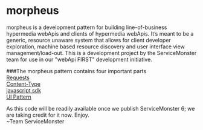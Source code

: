 morpheus
========
morpheus is a development pattern for building line-of-business hypermedia webApis and clients of hypermedia webApis. It’s meant to be a generic, resource unaware system that allows for client developer exploration, machine based resource discovery and user interface view management/load-out. This is a development project by the ServiceMonster team for use in our "webApi FIRST" development initiative.

###The morpheus pattern contains four important parts  
[Requests](https://github.com/jskowalski/morpheus/tree/master/morpheus-requests)  
[Content-Type](https://github.com/jskowalski/morpheus/tree/master/morpheus-content-type)  
[javascript sdk](https://github.com/jskowalski/morpheus/tree/master/morpheus-js)  
[UI Pattern](https://github.com/jskowalski/morpheus/tree/master/morpheus-ui)

As this code will be readily available once we publish ServiceMonster 6; we are taking credit for it now. Enjoy.  
~Team ServiceMonster
